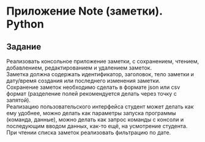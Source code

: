# Приложение Note (заметки). Python
## Задание
Реализовать консольное приложение заметки, с сохранением, чтением, добавлением, редактированием и удалением заметок.  
Заметка должна содержать идентификатор, заголовок, тело заметки и дату/время создания или последнего изменения заметки.  
Сохранение заметок необходимо сделать в формате json или csv формат (разделение полей рекомендуется делать через точку с запятой).  
Реализацию пользовательского интерфейса студент может делать как ему удобнее, можно делать как параметры запуска программы (команда, данные), можно делать как запрос команды с консоли и последующим вводом данных, как-то ещё, на усмотрение студента.  
При чтении списка заметок реализовать фильтрацию по дате.  